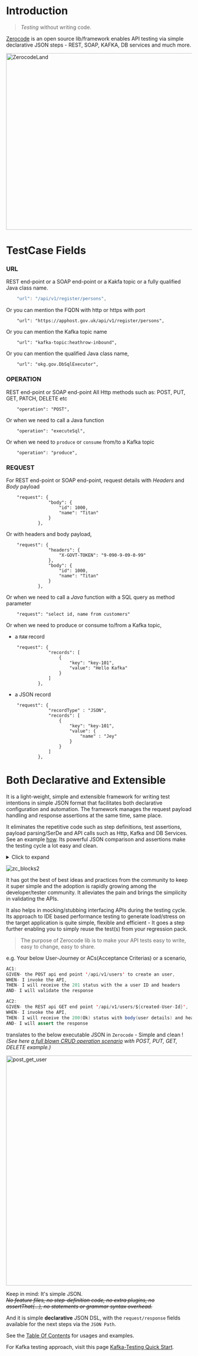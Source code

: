 Introduction
===

> _Testing_ without writing code.

[Zerocode](https://github.com/authorjapps/zerocode) is an open source lib/framework enables API testing via simple declarative JSON steps - REST, SOAP, KAFKA, DB services and much more.

<img width="607"  height="479" alt="ZerocodeLand" src="https://user-images.githubusercontent.com/12598420/52103949-15ca6b00-25e0-11e9-9d7b-b809a24f3659.png">


TestCase Fields
===

### URL

REST end-point or a SOAP end-point or a Kakfa topic or a fully qualified Java class name.

```java
    "url": "/api/v1/register/persons",
```

Or you can mention the FQDN with http or https with port 

```
    "url": "https://apphost.gov.uk/api/v1/register/persons",
```

Or you can mention the Kafka topic name

```
    "url": "kafka-topic:heathrow-inbound",
```

Or you can mention the qualified Java class name,

```
    "url": "okg.gov.DbSqlExecutor",
```

### OPERATION

REST end-point or SOAP end-point
All Http methods such as: POST, PUT, GET, PATCH, DELETE etc

```
    "operation": "POST",
```

Or when we need to call a Java function
```
    "operation": "executeSql",
```

Or when we need to `produce` or `consume` from/to a Kafka topic
```
    "operation": "produce",
```

### REQUEST

For REST end-point or SOAP end-point, request details with _Headers_ and _Body_ payload

```
    "request": {
                "body": {
                    "id": 1000,
                    "name": "Titan"
                }
            },
```

Or with headers and body payload,
```
    "request": {
                "headers": {
                    "X-GOVT-TOKEN": "9-090-9-09-0-99"
                },
                "body": {
                    "id": 1000,
                    "name": "Titan"
                }
            },
```


Or when we need to call a _Java_ function with a SQL query as method parameter
```
    "request": "select id, name from customers"
```

Or when we need to produce or consume to/from a Kafka topic,
- a `RAW` record
```
    "request": {
                "records": [
                    {
                        "key": "key-101",
                        "value": "Hello Kafka"
                    }
                ]
            },
```

- a JSON record
```
    "request": {
                "recordType" : "JSON",
                "records": [
                    {
                        "key": "key-101",
                        "value": {
                            "name" : "Jey"
                        }
                    }
                ]
            },
```



Both Declarative and Extensible
===

It is a light-weight, simple and extensible framework for writing test intentions in simple JSON format that facilitates both declarative configuration and automation. The framework manages the request payload handling and response assertions at the same time, same place. 

It eliminates the repetitive code such as step definitions, test assertions, payload parsing/SerDe and API calls such as Http, Kafka and DB Services. See an example [how](https://github.com/authorjapps/zerocode/wiki/User-journey:-Create,-Update-and-GET-Employee-Details). Its powerful JSON comparison and assertions make the testing cycle a lot easy and clean.

<details>
  <summary>Click to expand</summary>

+ [Kafka application testing](https://github.com/authorjapps/zerocode/wiki/Kafka-Testing-Introduction)

+ [Database persistence testing](https://github.com/authorjapps/zerocode/wiki/Sample-DB-SQL-Executor)

+ [OAuth2 testing](https://github.com/authorjapps/zerocode-hello-world/blob/master/src/test/java/org/jsmart/zerocode/testhelp/tests/OAuth2/OAuth2Test.java)

+ [Many more HelloWorld examples](https://github.com/authorjapps/zerocode/blob/master/README.md#hello-world-), such as Spring boot app testing, Performance testing, Kotlin app testing etc.

</details>

![zc_blocks2](https://user-images.githubusercontent.com/12598420/51440172-1dbf0c80-1cbc-11e9-925c-2afa2ef507c3.png)

It has got the best of best ideas and practices from the community to keep it super simple and the adoption is rapidly growing among the developer/tester community. It alleviates the pain and brings the simplicity in validating the APIs.

It also helps in mocking/stubbing interfacing APIs during the testing cycle. Its approach to IDE based performance testing to generate load/stress on the target application is quite simple, flexible and efficient - It goes a step further enabling you to simply reuse the test(s) from your regression pack.

> The purpose of Zerocode lib is to make your API tests easy to write, easy to change, easy to share.


e.g. Your below User-Journey or ACs(Acceptance Criterias) or a scenario,
```java
AC1:
GIVEN- the POST api end point '/api/v1/users' to create an user,     
WHEN- I invoke the API,     
THEN- I will receive the 201 status with the a user ID and headers 
AND- I will validate the response

AC2:
GIVEN- the REST api GET end point '/api/v1/users/${created-User-Id}',     
WHEN- I invoke the API,     
THEN- I will receive the 200(Ok) status with body(user details) and headers
AND- I will assert the response
```
translates to the below executable JSON in `Zerocode` - Simple and clean ! <br/>
_(See here [a full blown CRUD operation scenario](https://github.com/authorjapps/zerocode/wiki/User-journey:-Create,-Update-and-GET-Employee-Details) with POST, PUT, GET, DELETE example.)_ <br/>

<img width="624" alt="post_get_user" src="https://user-images.githubusercontent.com/12598420/47145467-bc089400-d2c1-11e8-8707-8e2d2e8c3127.png">

Keep in mind: It's simple JSON. <br/>
~~_No feature files, no step-definition code, no extra plugins, no assertThat(...), no statements or grammar syntax overhead._~~ 

And it is simple **declarative** JSON DSL, with the `request/response` fields available for the next steps via the `JSON Path`.

See the [Table Of Contents](https://github.com/authorjapps/zerocode#table-of-contents--) for usages and examples.

For Kafka testing approach, visit this page [Kafka-Testing Quick Start](https://github.com/authorjapps/zerocode/wiki/Kafka-Testing-Introduction).